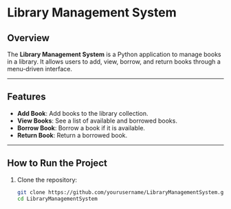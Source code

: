 # Library Management System

## Overview
The **Library Management System** is a Python application to manage books in a library. It allows users to add, view, borrow, and return books through a menu-driven interface.

---

## Features
- **Add Book**: Add books to the library collection.
- **View Books**: See a list of available and borrowed books.
- **Borrow Book**: Borrow a book if it is available.
- **Return Book**: Return a borrowed book.

---

## How to Run the Project
1. Clone the repository:
   ```bash
   git clone https://github.com/yourusername/LibraryManagementSystem.git
   cd LibraryManagementSystem
